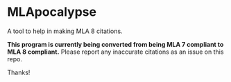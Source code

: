 # MLApocalypse

A tool to help in making MLA 8 citations.

**This program is currently being converted from being MLA 7 compliant to MLA 8 compliant.** Please report any inaccurate citations as an issue on this repo.

Thanks!
